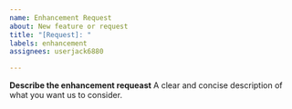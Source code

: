 ```yaml
---
name: Enhancement Request
about: New feature or request
title: "[Request]: "
labels: enhancement
assignees: userjack6880

---
```


**Describe the enhancement requeast**
A clear and concise description of what you want us to consider.
